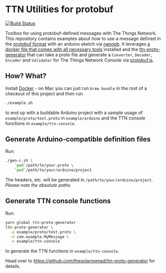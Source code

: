 # TTN Utilities for protobuf

[![Build Status](https://travis-ci.org/thesolarnomad/ttn-proto-utils.svg?branch=master)](https://travis-ci.org/thesolarnomad/ttn-proto-utils)

Toolbox for using protobuf-defined messages with The Things Network.
This repository contains examples about how to use a message defined in the [protobuf format](https://github.com/google/protobuf) with an arduino sketch via [nanopb](https://jpa.kapsi.fi/nanopb/).
It leverages [a docker file that comes with all necessary tools](https://hub.docker.com/r/wala/platformio-node-proto/) installed and the [ttn-proto-generator](https://github.com/thesolarnomad/ttn-proto-generator) that can take a proto file and generate a `Converter`, `Decoder`, `Encoder` and `Validator` for The Things Network Console via [protobuf.js](https://github.com/dcodeIO/protobuf.js).

## How? What?

Install [Docker](https://www.docker.com/) - on Mac you can just run `brew bundle` in the root of a checkout of this project and then run

```bash
./example.sh
```

to end up with a buildable Arduino project with a sample usage of `example/proto/test.proto` in `example/arduino` and the TTN console functions in `example/ttn-console`.

## Generate Arduino-compatible definition files
Run:

```bash
./gen-c.sh \
    `pwd`/path/to/your.proto \
    `pwd`/path/to/your/arduino/project
```

The headers, etc. will be generated in `/path/to/your/arduino/project`.
_Please note the absolute paths_

## Generate TTN console functions
Run:

```bash
yarn global ttn-proto-generator
ttn-proto-generator \
  -p example/proto/test.proto \
  -m com.example.MyMessage \
  -o example/ttn-console
```
to generate the TTN functions in `example/ttn-console`.

Head over to https://github.com/thesolarnomad/ttn-proto-generator for details.